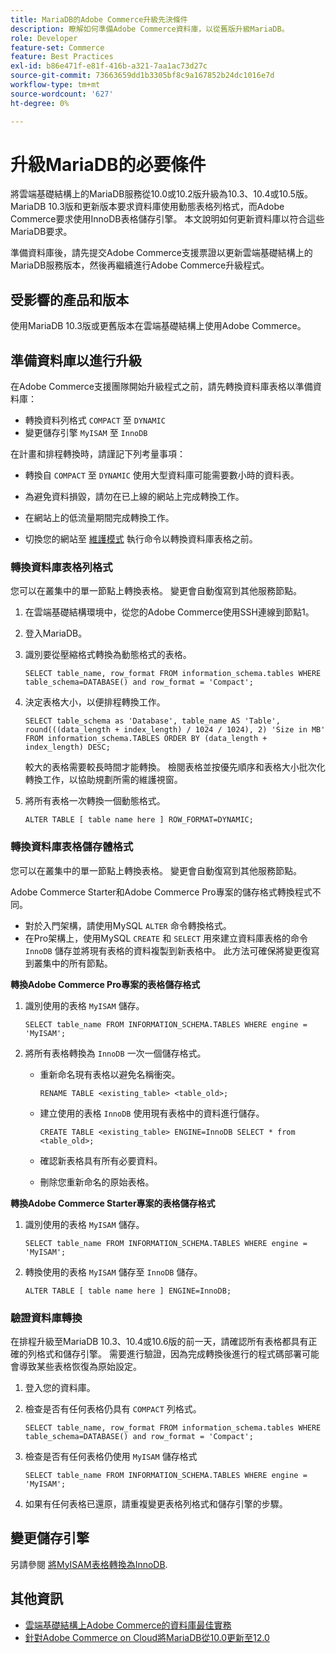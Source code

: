 ```yaml
---
title: MariaDB的Adobe Commerce升級先決條件
description: 瞭解如何準備Adobe Commerce資料庫，以從舊版升級MariaDB。
role: Developer
feature-set: Commerce
feature: Best Practices
exl-id: b86e471f-e81f-416b-a321-7aa1ac73d27c
source-git-commit: 73663659dd1b3305bf8c9a167852b24dc1016e7d
workflow-type: tm+mt
source-wordcount: '627'
ht-degree: 0%

---
```


# 升級MariaDB的必要條件

將雲端基礎結構上的MariaDB服務從10.0或10.2版升級為10.3、10.4或10.5版。MariaDB 10.3版和更新版本要求資料庫使用動態表格列格式，而Adobe Commerce要求使用InnoDB表格儲存引擎。 本文說明如何更新資料庫以符合這些MariaDB要求。

準備資料庫後，請先提交Adobe Commerce支援票證以更新雲端基礎結構上的MariaDB服務版本，然後再繼續進行Adobe Commerce升級程式。

## 受影響的產品和版本

使用MariaDB 10.3版或更舊版本在雲端基礎結構上使用Adobe Commerce。

## 準備資料庫以進行升級

在Adobe Commerce支援團隊開始升級程式之前，請先轉換資料庫表格以準備資料庫：

- 轉換資料列格式 `COMPACT` 至 `DYNAMIC`
- 變更儲存引擎 `MyISAM` 至 `InnoDB`

在計畫和排程轉換時，請謹記下列考量事項：

- 轉換自 `COMPACT` 至 `DYNAMIC` 使用大型資料庫可能需要數小時的資料表。

- 為避免資料損毀，請勿在已上線的網站上完成轉換工作。

- 在網站上的低流量期間完成轉換工作。

- 切換您的網站至 [維護模式](../../../installation/tutorials/maintenance-mode.md) 執行命令以轉換資料庫表格之前。

### 轉換資料庫表格列格式

您可以在叢集中的單一節點上轉換表格。 變更會自動復寫到其他服務節點。

1. 在雲端基礎結構環境中，從您的Adobe Commerce使用SSH連線到節點1。

1. 登入MariaDB。

1. 識別要從壓縮格式轉換為動態格式的表格。

   ```mysql
   SELECT table_name, row_format FROM information_schema.tables WHERE table_schema=DATABASE() and row_format = 'Compact';
   ```

1. 決定表格大小，以便排程轉換工作。

   ```mysql
   SELECT table_schema as 'Database', table_name AS 'Table', round(((data_length + index_length) / 1024 / 1024), 2) 'Size in MB' FROM information_schema.TABLES ORDER BY (data_length + index_length) DESC;
   ```

   較大的表格需要較長時間才能轉換。 檢閱表格並按優先順序和表格大小批次化轉換工作，以協助規劃所需的維護視窗。

1. 將所有表格一次轉換一個動態格式。

   ```mysql
   ALTER TABLE [ table name here ] ROW_FORMAT=DYNAMIC;
   ```

### 轉換資料庫表格儲存體格式

您可以在叢集中的單一節點上轉換表格。 變更會自動復寫到其他服務節點。

Adobe Commerce Starter和Adobe Commerce Pro專案的儲存格式轉換程式不同。

- 對於入門架構，請使用MySQL `ALTER` 命令轉換格式。
- 在Pro架構上，使用MySQL `CREATE` 和 `SELECT` 用來建立資料庫表格的命令 `InnoDB` 儲存並將現有表格的資料複製到新表格中。 此方法可確保將變更復寫到叢集中的所有節點。

**轉換Adobe Commerce Pro專案的表格儲存格式**

1. 識別使用的表格 `MyISAM` 儲存。

   ```mysql
   SELECT table_name FROM INFORMATION_SCHEMA.TABLES WHERE engine = 'MyISAM';
   ```

1. 將所有表格轉換為 `InnoDB` 一次一個儲存格式。

   - 重新命名現有表格以避免名稱衝突。

      ```mysql
      RENAME TABLE <existing_table> <table_old>;
      ```

   - 建立使用的表格 `InnoDB` 使用現有表格中的資料進行儲存。

      ```mysql
      CREATE TABLE <existing_table> ENGINE=InnoDB SELECT * from <table_old>;
      ```

   - 確認新表格具有所有必要資料。

   - 刪除您重新命名的原始表格。


**轉換Adobe Commerce Starter專案的表格儲存格式**

1. 識別使用的表格 `MyISAM` 儲存。

   ```mysql
   SELECT table_name FROM INFORMATION_SCHEMA.TABLES WHERE engine = 'MyISAM';
   ```

1. 轉換使用的表格 `MyISAM` 儲存至 `InnoDB` 儲存。

   ```mysql
   ALTER TABLE [ table name here ] ENGINE=InnoDB;
   ```

### 驗證資料庫轉換

在排程升級至MariaDB 10.3、10.4或10.6版的前一天，請確認所有表格都具有正確的列格式和儲存引擎。 需要進行驗證，因為完成轉換後進行的程式碼部署可能會導致某些表格恢復為原始設定。

1. 登入您的資料庫。

1. 檢查是否有任何表格仍具有 `COMPACT` 列格式。

   ```mysql
   SELECT table_name, row_format FROM information_schema.tables WHERE table_schema=DATABASE() and row_format = 'Compact';
   ```

1. 檢查是否有任何表格仍使用 `MyISAM` 儲存格式

   ```mysql
   SELECT table_name FROM INFORMATION_SCHEMA.TABLES WHERE engine = 'MyISAM';
   ```

1. 如果有任何表格已還原，請重複變更表格列格式和儲存引擎的步驟。

## 變更儲存引擎

另請參閱 [將MyISAM表格轉換為InnoDB](../planning/database-on-cloud.md).

## 其他資訊

- [雲端基礎結構上Adobe Commerce的資料庫最佳實務](../planning/database-on-cloud.md)
- [針對Adobe Commerce on Cloud將MariaDB從10.0更新至12.0](https://experienceleague.adobe.com/docs/commerce-knowledge-base/kb/how-to/upgrade-mariadb-10.0-to-10.2-for-magento-commerce-cloud.html)
